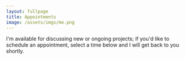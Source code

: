 ```yaml
---
layout: fullpage
title: Appointments
image: /assets/imgs/me.png
---
```


I'm available for discussing new or ongoing projects; if you'd like to schedule an appointment, select
a time below and I will get back to you shortly.

<!-- Calendly inline widget begin -->
<div class="calendly-inline-widget" data-url="https://calendly.com/jonathandursi/30min" style="min-width:320px;height:630px;"></div>
<script type="text/javascript" src="https://assets.calendly.com/assets/external/widget.js"></script>
<!-- Calendly inline widget end -->

<!--
<iframe src="https://jonathandursi.youcanbook.me/?noframe=true&skipHeaderFooter=true" id="ycbmiframejonathandursi" style="width:100%;height:1000px;border:0px;background-color:transparent;" frameborder="0" allowtransparency="true"></iframe><script>window.addEventListener && window.addEventListener("message", function(event){if (event.origin === "https://jonathandursi.youcanbook.me"){document.getElementById("ycbmiframejonathandursi").style.height = event.data + "px";}}, false);</script>
-->
